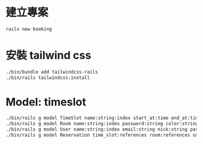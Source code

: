 # 建立專案

```sh
rails new booking
```

# 安裝 tailwind css

```sh
./bin/bundle add tailwindcss-rails
./bin/rails tailwindcss:install
```

# Model: timeslot

```sh
./bin/rails g model TimeSlot name:string:index start_at:time end_at:time
./bin/rails g model Room name:string:index password:string color:string
./bin/rails g model User name:string:index email:string nick:string password_digest:string role:integer email_verified_at:time
./bin/rails g model Reservation time_slot:references room:references user:references date:date 
```



